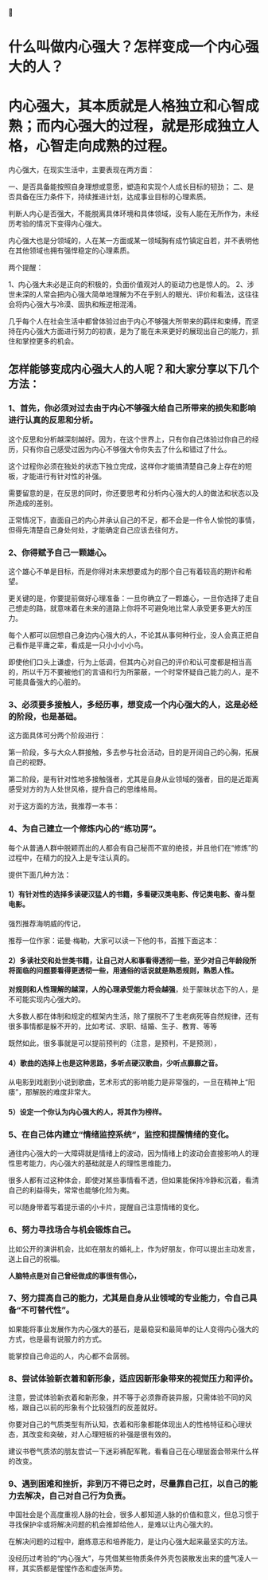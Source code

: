 

# 什么叫做内心强大？怎样变成一个内心强大的人？





# 内心强大，其本质就是人格独立和心智成熟；而内心强大的过程，就是形成独立人格，心智走向成熟的过程。


内心强大，在现实生活中，主要表现在两方面：

一、是否具备能按照自身理想或意愿，塑造和实现个人成长目标的韧劲；
二、是否具备在压力条件下，持续推进计划，达成事业目标的心理素质。

判断人内心是否强大，不能脱离具体环境和具体领域，没有人能在无所作为，未经历考验的情况下变得内心强大。

内心强大也是分领域的，人在某一方面或某一领域胸有成竹镇定自若，并不表明他在其他领域也拥有强悍稳定的心理素质。

两个提醒：

1、内心强大未必是正向的积极的，负面价值观对人的驱动力也是惊人的。
2、涉世未深的人常会把内心强大简单地理解为不在乎别人的眼光、评价和看法，这往往会将内心强大与冷漠、固执和叛逆相混淆。

几乎每个人在社会生活中都曾体验过由于内心不够强大所带来的羁绊和束缚，而坚持在内心强大方面进行努力的初衷，是为了能在未来更好的展现出自己的能力，抓住和掌控更多的机会。

## 怎样能够变成内心强大人的人呢？和大家分享以下几个方法：



### 1、首先，你必须对过去由于内心不够强大给自己所带来的损失和影响进行认真的反思和分析。

这个反思和分析越深刻越好。因为，在这个世界上，只有你自己体验过你自己的经历，只有你自己感受过因为内心不够强大令你失去了什么和错过了什么。

这个过程你必须在独处的状态下独立完成，这样你才能搞清楚自己身上存在的短板，才能进行有针对性的补强。

需要留意的是，在反思的同时，你还要思考和分析内心强大的人的做法和状态以及所造成的差别。

正常情况下，直面自己的内心并承认自己的不足，都不会是一件令人愉悦的事情，但得先清楚自己身处何处，才能确定自己应该去往何方。

### 2、你得赋予自己一颗雄心。

这个雄心不单是目标，而是你得对未来想要成为的那个自己有着较高的期许和希望。

更关键的是，你要提前做好心理准备：一旦你确立了一颗雄心，一旦你选择了走自己想走的路，就意味着在未来的道路上你将不可避免地比常人承受更多更大的压力。

每个人都可以回想自己身边内心强大的人，不论其从事何种行业，没人会真正把自己看作是平庸之辈，看成是一只小小小小鸟。

即使他们口头上谦虚，行为上低调，但其内心对自己的评价和认可度都是相当高的，所以千万不要被他们的言语和行为所蒙蔽，一个时常怀疑自己能力的人，是不可能具备强大的心脏的。

### 3、必须要多接触人，多经历事，想变成一个内心强大的人，这是必经的阶段，也是基础。

这方面具体可分两个阶段进行：

第一阶段，多与大众人群接触，多去参与社会活动，目的是开阔自己的心胸，拓展自己的视野。

第二阶段，是有针对性地多接触强者，尤其是自身从业领域的强者，目的是近距离感受对方的为人处世风格，提升自己的思维格局。

对于这方面的方法，我推荐一本书：

### 4、为自己建立一个修炼内心的“练功房”。

每个从普通人群中脱颖而出的人都会有自己秘而不宣的绝技，并且他们在“修炼”的过程中，在精力的投入上是专注认真的。

提供下面几种方法：

#### 1）有针对性的选择多读硬汉猛人的书籍，多看硬汉类电影、传记类电影、奋斗型电影。

强烈推荐海明威的传记，

推荐一位作家：诺曼·梅勒，大家可以读一下他的书，首推下面这本：

#### 2）多读社交和处世类书籍，让自己对人和事看得透彻一些，至少对自己年龄段所将面临的问题要看得更透彻一些，用通俗的话说就是熟悉规则，熟悉人性。

**对规则和人性理解的越深，人的心理承受能力将会越强**，处于蒙昧状态下的人，是不可能实现内心强大的。

大多数人都在体制和规定的框架内生活，除了摆脱不了生老病死等自然规律，还有很多事情都是躲不开的，比如考试、求职、结婚、生子、教育、等等

既然如此，很多事就是可以提前预判的（注意，是预判，不是预测），

#### 4）歌曲的选择上也是这种思路，多听点硬汉歌曲，少听点靡靡之音。

从电影到戏剧到小说到歌曲，艺术形式的影响能力是非常强的，一旦在精神上“阳痿”，那解脱的难度非常大。

#### 5）设定一个你认为内心强大的人，将其作为榜样。

### 5、在自己体内建立“情绪监控系统“，监控和提醒情绪的变化。

通往内心强大的一大障碍就是情绪上的波动，因为情绪上的波动会直接影响人的理性思考能力，内心强大的基础就是人的理性思维能力。

很多人都有过这种体会，即使对某些事情看不透，但如果能保持冷静和沉着，看清自己的利益得失，常常也能够化险为夷。

可以随身带着写着提示语的小卡片，提醒自己注意情绪的变化。

### 6、努力寻找场合与机会锻炼自己。

比如公开的演讲机会，比如在朋友的婚礼上，作为好朋友，你可以提出主动发言，送上自己的祝福。

**人脑特点是对自己曾经做成的事很有信心，**

### 7、努力提高自己的能力，尤其是自身从业领域的专业能力，令自己具备“不可替代性”。

如果能将事业发展作为内心强大的基石，是最稳妥和最简单的让人变得内心强大的方式，也是最有说服力的方式。

能掌控自己命运的人，内心都不会孱弱。

### 8、尝试体验新衣着和新形象，适应因新形象带来的视觉压力和评价。

注意，尝试体验新衣着和新形象，并不等于必须靠奇装异服，只需体验不同的风格，跟自己以前的形象有个比较强烈的反差就好。

你要对自己的气质类型有所认知，衣着和形象都能体现出人的性格特征和心理状态，其改变和突破，对人心理短板的补强是很有效的。

建议书卷气质浓的朋友尝试一下迷彩裤配军靴，看看自己在心理层面会带来什么样的改变。

### 9、遇到困难和挫折，非到万不得已之时，尽量靠自己扛，以自己的能力去解决，自己对自己行为负责。

中国社会是个高度重视人脉的社会，很多人都知道人脉的价值和意义，但总习惯于寻找保护伞或将解决问题的机会推卸给他人，是难以让内心强大的。

在解决问题的过程中，磨练意志和培养能力，是让内心强大起来最坚实的方法。

没经历过考验的“内心强大”，与凭借某些物质条件外壳包装散发出来的盛气凌人一样，其实质都是惺惺作态和虚张声势。